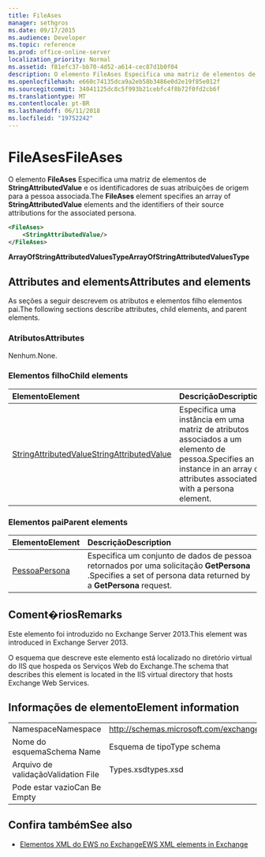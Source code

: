 ```yaml
---
title: FileAses
manager: sethgros
ms.date: 09/17/2015
ms.audience: Developer
ms.topic: reference
ms.prod: office-online-server
localization_priority: Normal
ms.assetid: f81efc37-bb70-4d52-a614-cec87d1b0f04
description: O elemento FileAses Especifica uma matriz de elementos de StringAttributedValue e os identificadores de suas atribuições de origem para a pessoa associada.
ms.openlocfilehash: e660c74135dca9a2eb58b3486e0d2e19f85e012f
ms.sourcegitcommit: 34041125dc8c5f993b21cebfc4f8b72f0fd2cb6f
ms.translationtype: MT
ms.contentlocale: pt-BR
ms.lasthandoff: 06/11/2018
ms.locfileid: "19752242"
---
```

# <a name="fileases"></a><span data-ttu-id="54306-103">FileAses</span><span class="sxs-lookup"><span data-stu-id="54306-103">FileAses</span></span>

<span data-ttu-id="54306-104">O elemento **FileAses** Especifica uma matriz de elementos de **StringAttributedValue** e os identificadores de suas atribuições de origem para a pessoa associada.</span><span class="sxs-lookup"><span data-stu-id="54306-104">The **FileAses** element specifies an array of **StringAttributedValue** elements and the identifiers of their source attributions for the associated persona.</span></span> 
  
```XML
<FileAses>
    <StringAttributedValue/>
</FileAses>
```

 <span data-ttu-id="54306-105">**ArrayOfStringAttributedValuesType**</span><span class="sxs-lookup"><span data-stu-id="54306-105">**ArrayOfStringAttributedValuesType**</span></span>
## <a name="attributes-and-elements"></a><span data-ttu-id="54306-106">Attributes and elements</span><span class="sxs-lookup"><span data-stu-id="54306-106">Attributes and elements</span></span>

<span data-ttu-id="54306-107">As seções a seguir descrevem os atributos e elementos filho elementos pai.</span><span class="sxs-lookup"><span data-stu-id="54306-107">The following sections describe attributes, child elements, and parent elements.</span></span>
  
### <a name="attributes"></a><span data-ttu-id="54306-108">Atributos</span><span class="sxs-lookup"><span data-stu-id="54306-108">Attributes</span></span>

<span data-ttu-id="54306-109">Nenhum.</span><span class="sxs-lookup"><span data-stu-id="54306-109">None.</span></span>
  
### <a name="child-elements"></a><span data-ttu-id="54306-110">Elementos filho</span><span class="sxs-lookup"><span data-stu-id="54306-110">Child elements</span></span>

|<span data-ttu-id="54306-111">**Elemento**</span><span class="sxs-lookup"><span data-stu-id="54306-111">**Element**</span></span>|<span data-ttu-id="54306-112">**Descrição**</span><span class="sxs-lookup"><span data-stu-id="54306-112">**Description**</span></span>|
|:-----|:-----|
|[<span data-ttu-id="54306-113">StringAttributedValue</span><span class="sxs-lookup"><span data-stu-id="54306-113">StringAttributedValue</span></span>](stringattributedvalue.md) <br/> |<span data-ttu-id="54306-114">Especifica uma instância em uma matriz de atributos associados a um elemento de pessoa.</span><span class="sxs-lookup"><span data-stu-id="54306-114">Specifies an instance in an array of attributes associated with a persona element.</span></span>  <br/> |
   
### <a name="parent-elements"></a><span data-ttu-id="54306-115">Elementos pai</span><span class="sxs-lookup"><span data-stu-id="54306-115">Parent elements</span></span>

|<span data-ttu-id="54306-116">**Elemento**</span><span class="sxs-lookup"><span data-stu-id="54306-116">**Element**</span></span>|<span data-ttu-id="54306-117">**Descrição**</span><span class="sxs-lookup"><span data-stu-id="54306-117">**Description**</span></span>|
|:-----|:-----|
|[<span data-ttu-id="54306-118">Pessoa</span><span class="sxs-lookup"><span data-stu-id="54306-118">Persona</span></span>](persona.md) <br/> |<span data-ttu-id="54306-119">Especifica um conjunto de dados de pessoa retornados por uma solicitação **GetPersona** .</span><span class="sxs-lookup"><span data-stu-id="54306-119">Specifies a set of persona data returned by a **GetPersona** request.</span></span>  <br/> |
   
## <a name="remarks"></a><span data-ttu-id="54306-120">Coment�rios</span><span class="sxs-lookup"><span data-stu-id="54306-120">Remarks</span></span>

<span data-ttu-id="54306-121">Este elemento foi introduzido no Exchange Server 2013.</span><span class="sxs-lookup"><span data-stu-id="54306-121">This element was introduced in Exchange Server 2013.</span></span>
  
<span data-ttu-id="54306-122">O esquema que descreve este elemento está localizado no diretório virtual do IIS que hospeda os Serviços Web do Exchange.</span><span class="sxs-lookup"><span data-stu-id="54306-122">The schema that describes this element is located in the IIS virtual directory that hosts Exchange Web Services.</span></span>
  
## <a name="element-information"></a><span data-ttu-id="54306-123">Informações de elemento</span><span class="sxs-lookup"><span data-stu-id="54306-123">Element information</span></span>

|||
|:-----|:-----|
|<span data-ttu-id="54306-124">Namespace</span><span class="sxs-lookup"><span data-stu-id="54306-124">Namespace</span></span>  <br/> |http://schemas.microsoft.com/exchange/services/2006/types  <br/> |
|<span data-ttu-id="54306-125">Nome do esquema</span><span class="sxs-lookup"><span data-stu-id="54306-125">Schema Name</span></span>  <br/> |<span data-ttu-id="54306-126">Esquema de tipo</span><span class="sxs-lookup"><span data-stu-id="54306-126">Type schema</span></span>  <br/> |
|<span data-ttu-id="54306-127">Arquivo de validação</span><span class="sxs-lookup"><span data-stu-id="54306-127">Validation File</span></span>  <br/> |<span data-ttu-id="54306-128">Types.xsd</span><span class="sxs-lookup"><span data-stu-id="54306-128">types.xsd</span></span>  <br/> |
|<span data-ttu-id="54306-129">Pode estar vazio</span><span class="sxs-lookup"><span data-stu-id="54306-129">Can Be Empty</span></span>  <br/> ||
   
## <a name="see-also"></a><span data-ttu-id="54306-130">Confira também</span><span class="sxs-lookup"><span data-stu-id="54306-130">See also</span></span>



- [<span data-ttu-id="54306-131">Elementos XML do EWS no Exchange</span><span class="sxs-lookup"><span data-stu-id="54306-131">EWS XML elements in Exchange</span></span>](ews-xml-elements-in-exchange.md)


